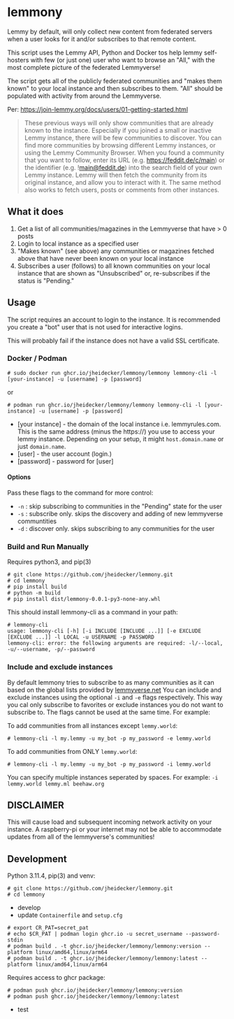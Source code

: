 
# lemmony

Lemmy by default, will only collect new content from federated servers when a user looks for it and/or subscribes to that remote content.

This script uses the Lemmy API, Python and Docker tos help lemmy self-hosters with few (or just one) user who want to browse an "All," with the most complete picture of the federated Lemmyverse!

The script gets all of the publicly federated communities and "makes them known" to your local instance and then subscribes to them. "All" should be populated with activity from around the Lemmyverse.

Per: https://join-lemmy.org/docs/users/01-getting-started.html

> These previous ways will only show communities that are already known to the instance. Especially if you joined a small or inactive Lemmy instance, there will be few communities to discover. You can find more communities by browsing different Lemmy instances, or using the Lemmy Community Browser. When you found a community that you want to follow, enter its URL (e.g. https://feddit.de/c/main) or the identifier (e.g. !main@feddit.de) into the search field of your own Lemmy instance. Lemmy will then fetch the community from its original instance, and allow you to interact with it. The same method also works to fetch users, posts or comments from other instances.

## What it does

1. Get a list of all communities/magazines in the Lemmyverse that have > 0 posts
2. Login to local instance as a specified user
2. "Makes known" (see above) any communities or magazines fetched above that have never been known on your local instance
3. Subscribes a user (follows) to all known communities on your local instance that are shown as "Unsubscribed" or, re-subscribes if the status is "Pending."

## Usage

The script requires an account to login to the instance. It is recommended you create a "bot" user that is not used for interactive logins.

This will probably fail if the instance does not have a valid SSL certificate.

### Docker / Podman

```
# sudo docker run ghcr.io/jheidecker/lemmony/lemmony lemmony-cli -l [your-instance] -u [username] -p [password]
```
or
```
# podman run ghcr.io/jheidecker/lemmony/lemmony lemmony-cli -l [your-instance] -u [username] -p [password] 
```
- [your instance] - the domain of the local instance i.e. lemmyrules.com. This is the same address (minus the https://) you use to access your lemmy instance. Depending on your setup, it might `host.domain.name` or just `domain.name`.
- [user] - the user account (login.)
- [password] - password for [user]

#### Options

Pass these flags to the command for more control:

- `-n` : skip subscribing to communities in the "Pending" state for the user
- `-s` : subscribe only. skips the discovery and adding of new lemmyverse communtities
- `-d` :  discover only. skips subscribing to any communities for the user

### Build and Run Manually

Requires python3, and pip(3)

```
# git clone https://github.com/jheidecker/lemmony.git
# cd lemmony
# pip install build
# python -m build
# pip install dist/lemmony-0.0.1-py3-none-any.whl
```

This should install lemmony-cli as a command in your path:

```
# lemmony-cli
usage: lemmony-cli [-h] [-i INCLUDE [INCLUDE ...]] [-e EXCLUDE [EXCLUDE ...]] -l LOCAL -u USERNAME -p PASSWORD
lemmony-cli: error: the following arguments are required: -l/--local, -u/--username, -p/--password
```

### Include and exclude instances

By default lemmony tries to subscribe to as many communities as it can based on the global lists provided by [lemmyverse.net](lemmyverse.net) You can include and exclude instances using the optional `-i` and `-e` flags respectively. This way you cal only subscribe to favorites or exclude instances you do not want to subscribe to. The flags cannot be used at the same time. For example:

To add communities from all instances except `lemmy.world`:

```
# lemmony-cli -l my.lemmy -u my_bot -p my_password -e lemmy.world
```

To add communities from ONLY `lemmy.world`:

```
# lemmony-cli -l my.lemmy -u my_bot -p my_password -i lemmy.world
```

You can specify multiple instances seperated by spaces. For example: `-i lemmy.world lemmy.ml beehaw.org`

## DISCLAIMER

This will cause load and subsequent incoming network activity on your instance. A raspberry-pi or your internet may not be able to accommodate updates from all of the lemmyverse's communities!

## Development

Python 3.11.4, pip(3) and venv:

```
# git clone https://github.com/jheidecker/lemmony.git
# cd lemmony
```
- develop
- update `Containerfile` and `setup.cfg`
```
# export CR_PAT=secret_pat
# echo $CR_PAT | podman login ghcr.io -u secret_username --password-stdin
# podman build . -t ghcr.io/jheidecker/lemmony/lemmony:version --platform linux/amd64,linux/arm64
# podman build . -t ghcr.io/jheidecker/lemmony/lemmony:latest --platform linux/amd64,linux/arm64
```
Requires access to ghcr package:
```
# podman push ghcr.io/jheidecker/lemmony/lemmony:version
# podman push ghcr.io/jheidecker/lemmony/lemmony:latest
```
- test